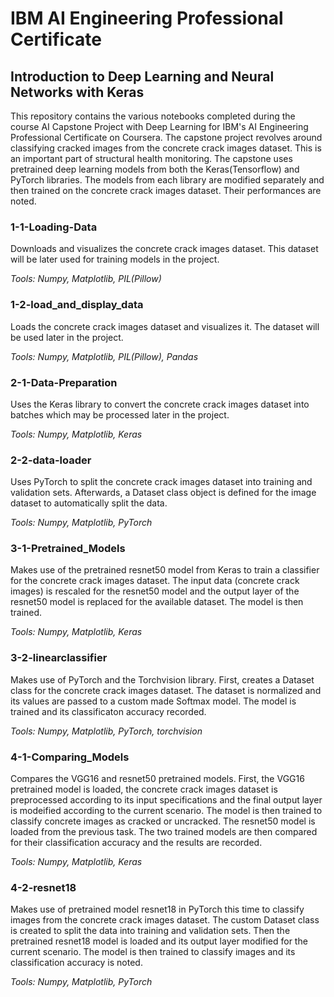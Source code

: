 # IBM AI Engineering Professional Certificate
## Introduction to Deep Learning and Neural Networks with Keras

This repository contains the various notebooks completed during the course AI Capstone Project with Deep Learning for IBM's AI Engineering Professional Certificate on Coursera. The capstone project revolves around classifying cracked images from the concrete crack images dataset. This is an important part of structural health monitoring. The capstone uses pretrained deep learning models from both the Keras(Tensorflow) and PyTorch libraries. The models from each library are modified separately and then trained on the concrete crack images dataset. Their performances are noted.

### 1-1-Loading-Data

Downloads and visualizes the concrete crack images dataset. This dataset will be later used for training models in the project.

*Tools: Numpy, Matplotlib, PIL(Pillow)*

### 1-2-load_and_display_data

Loads the concrete crack images dataset and visualizes it. The dataset will be used later in the project.

*Tools: Numpy, Matplotlib, PIL(Pillow), Pandas*

### 2-1-Data-Preparation

Uses the Keras library to convert the concrete crack images dataset into batches which may be processed later in the project.

*Tools: Numpy, Matplotlib, Keras*

### 2-2-data-loader


Uses PyTorch to split the concrete crack images dataset into training and validation sets. Afterwards, a Dataset class object is defined for the image dataset to automatically split the data.

*Tools: Numpy, Matplotlib, PyTorch*

### 3-1-Pretrained_Models

Makes use of the pretrained resnet50 model from Keras to train a classifier for the concrete crack images dataset. The input data (concrete crack images) is rescaled for the resnet50 model and the output layer of the resnet50 model is replaced for the available dataset. The model is then trained.

*Tools: Numpy, Matplotlib, Keras*

### 3-2-linearclassifier

Makes use of PyTorch and the Torchvision library. First, creates a Dataset class for the concrete crack images dataset. The dataset is normalized and its values are passed to a custom made Softmax model. The model is trained and its classificaton accuracy recorded.

*Tools: Numpy, Matplotlib, PyTorch, torchvision*

### 4-1-Comparing_Models

Compares the VGG16 and resnet50 pretrained models. First, the VGG16 pretrained model is loaded, the concrete crack images dataset is preprocessed according to its input specifications and the final output layer is modeified according to the current scenario. The model is then trained to classify concrete images as cracked or uncracked. The resnet50 model is loaded from the previous task. The two trained models are then compared for their classification accuracy and the results are recorded.

*Tools: Numpy, Matplotlib, Keras*

### 4-2-resnet18

Makes use of pretrained model resnet18 in PyTorch this time to classify images from the concrete crack images dataset. The custom Dataset class is created to split the data into training and validation sets. Then the pretrained resnet18 model is loaded and its output layer modified for the current scenario. The model is then trained to classify images and its classification accuracy is noted.

*Tools: Numpy, Matplotlib, PyTorch*

